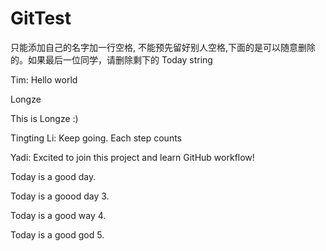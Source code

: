 # GitTest

只能添加自己的名字加一行空格, 不能预先留好别人空格,下面的是可以随意删除的。如果最后一位同学，请删除剩下的 Today string

Tim: Hello world

Longze

This is Longze :)

Tingting Li: Keep going. Each step counts

Yadi: Excited to join this project and learn GitHub workflow!

Today is a good day.

Today is a goood day 3.

Today is a good way 4.

Today is a good god 5.

